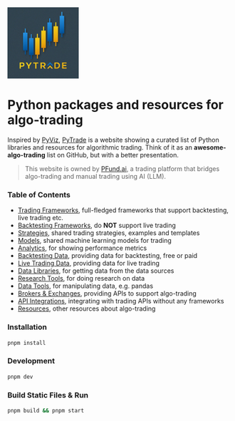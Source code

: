 <img src="./public/logo.jpg" width="160"> 

# Python packages and resources for algo-trading

Inspired by [PyViz](https://pyviz.org/), [PyTrade](https://pytrade.org) is a website showing a curated list of Python libraries and resources for algorithmic trading.
Think of it as an **awesome-algo-trading** list on GitHub, but with a better presentation.

> This website is owned by [PFund.ai](https://pfund.ai), a trading platform that bridges algo-trading and manual trading using AI (LLM).

### Table of Contents
- [Trading Frameworks](https://pytrade.org/trading), full-fledged frameworks that support backtesting, live trading etc.
- [Backtesting Frameworks](https://pytrade.org/backtest), do **NOT** support live trading
- [Strategies](https://pytrade.org/strategies), shared trading strategies, examples and templates
- [Models](https://pytrade.org/models), shared machine learning models for trading 
- [Analytics](https://pytrade.org/analytics), for showing performance metrics
- [Backtesting Data](https://pytrade.org/backtest_data), providing data for backtesting, free or paid
- [Live Trading Data](https://pytrade.org/live_data), providing data for live trading
- [Data Libraries](https://pytrade.org/data_libraries), for getting data from the data sources
- [Research Tools](https://pytrade.org/research), for doing research on data
- [Data Tools](https://pytrade.org/data_tools), for manipulating data, e.g. pandas
- [Brokers & Exchanges](https://pytrade.org/trading_venues), providing APIs to support algo-trading
- [API Integrations](https://pytrade.org/api_integrations), integrating with trading APIs without any frameworks
- [Resources](https://pytrade.org/resources), other resources about algo-trading


### Installation
```bash
pnpm install
```


### Development
```bash
pnpm dev
```


### Build Static Files & Run
```bash
pnpm build && pnpm start
```